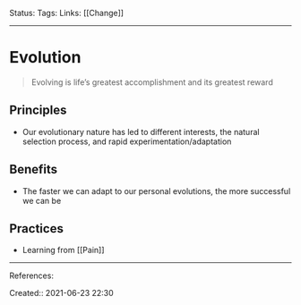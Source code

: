 Status:
Tags: 
Links: [[Change]]
___
# Evolution
> Evolving is life’s greatest accomplishment and its greatest reward
## Principles
- Our evolutionary nature has led to different interests, the natural selection process, and rapid experimentation/adaptation
## Benefits
- The faster we can adapt to our personal evolutions, the more successful we can be
## Practices
- Learning from [[Pain]]
___
References:

Created:: 2021-06-23 22:30